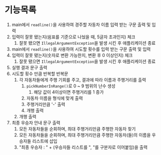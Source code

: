 # 기능목록

1. main에서 `readline()`을 사용하여 경주할 자동차 이름 입력 받는 구문 출력 및 입력
2. 입력이 잘못 됐는지(쉼표를 기준으로 나눴을 때, 5글자 초과인지) 체크
    1. 잘못 됐으면 `IllegalArgumentException`을 발생 시킨 후 애플리케이션 종료
3. main에서 `readline()`을 사용하여 시도할 횟수를 입력 받는 구문 출력 및 입력
4. 입력이 잘못 됐는지(숫자로 변환 가능한지, 변환 후 0 이상인지) 체크
    1. 잘못 됐으면 `IllegalArgumentException`을 발생 시킨 후 애플리케이션 종료
5. 실행 결과 문구 출력
6. 시도할 횟수 만큼 반복할 반복문
    1. 각 자동차들에게 주행 기회를 주고, 결과에 따라 이름과 주행거리를 출력
        1. `pickNumberInRange()`로 0 ~ 9 범위의 난수 생성
            1. 해당 값이 4이상이면 주행거리를 1 증가
        2. 자동차 이름을 형식에 맞게 출력
        3. 주행거리만큼 '-' 출력
        4. 개행 출력
    2. 개행 출력
7. 최종 우승자 안내 문구 출력
    1. 모든 자동차들을 순회하며, 최대 주행거리만큼 주행한 자동차 찾기
    2. 모든 자동차들을 순회하며, 최대 주행거리만큼 주행한 자동차(들)의 이름을 우승자들 리스트에 삽입
    3. "최종 우승자 : " + (우승자들 리스트를 ", "를 구분자로 이어붙임)을 출력